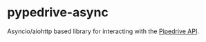 # pypedrive-async

Asyncio/aiohttp based library for interacting with the [Pipedrive API](https://developers.pipedrive.com/docs/api/v1).
